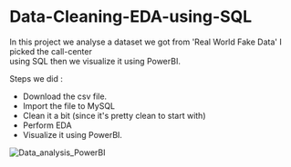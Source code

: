 # Data-Cleaning-EDA-using-SQL
In this project we analyse a dataset we got from 'Real World Fake Data'  I picked the call-center  
using SQL then we visualize it using PowerBI.    

Steps we did :
- Download the csv file.
- Import the file to MySQL
- Clean it a bit (since it's pretty clean to start with)
- Perform EDA
- Visualize it using PowerBI.

![Data_analysis_PowerBI](https://github.com/abdulrhmannassef/Data-Cleaning-EDA-using-SQL/assets/57845488/9d52b534-1fcb-4d97-af44-b936d6be143d)
